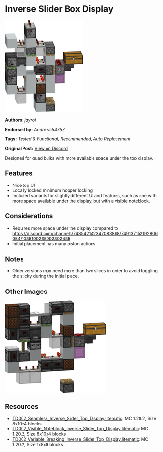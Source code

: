 # Inverse Slider Box Display
<img alt="area_render_355_.png" src="images/area_render_355_.png?raw=1" height="300px">

**Authors:** *jayroi*

**Endorsed by:** *Andrews54757*

**Tags:** *Tested & Functional, Recommended, Auto Replacement*

**Original Post:** [View on Discord](https://discord.com/channels/1375556143186837695/1388178025505620060)

Designed for quad bulks with more available space under the top display.

## Features
- Nice top UI
- Locally locked minimum hopper locking
- Included variants for slightly different UI and features, such as one with more space available under the display, but with a visible noteblock.

## Considerations
- Requires more space under the display compared to https://discord.com/channels/748542142347083868/749137152192806954/1085199265992802485
- Initial placement has many piston actions

## Notes
- Older versions may need more than two slices in order to avoid toggling the sticky during the initial place.

## Other Images
<img src="images/area_render_356_.png?raw=1" height="300px">

## Resources
- [TD002_Seamless_Inverse_Slider_Top_Display.litematic](attachments/TD002_Seamless_Inverse_Slider_Top_Display.litematic): MC 1.20.2, Size 8x10x4 blocks
- [TD002_Visible_Noteblock_Inverse_Slider_Top_Display.litematic](attachments/TD002_Visible_Noteblock_Inverse_Slider_Top_Display.litematic): MC 1.20.2, Size 8x10x4 blocks
- [TD002_Variable_Breaking_Inverse_Slider_Top_Display.litematic](attachments/TD002_Variable_Breaking_Inverse_Slider_Top_Display.litematic): MC 1.20.2, Size 1x8x9 blocks
